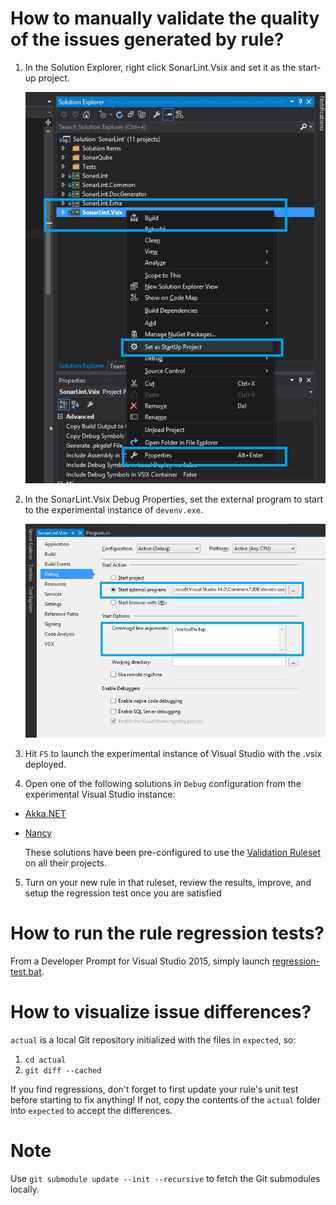 # How to manually validate the quality of the issues generated by rule?

1. In the Solution Explorer, right click SonarLint.Vsix and set it as the start-up project.

	![](SolutionExplorer.png)

2. In the SonarLint.Vsix Debug Properties, set the external program to start to the experimental instance of `devenv.exe`.

	![](DebugProperties.png)

3. Hit `F5` to launch the experimental instance of Visual Studio with the .vsix deployed.

4. Open one of the following solutions in `Debug` configuration from the experimental Visual Studio instance:

  * [Akka.NET](akka.net/src/Akka.sln)
  * [Nancy](Nancy/src/Nancy.sln)

	These solutions have been pre-configured to use the [Validation Ruleset](ValidationRuleset.ruleset) on all their projects.

5. Turn on your new rule in that ruleset, review the results, improve, and setup the regression test once you are satisfied

# How to run the rule regression tests?

From a Developer Prompt for Visual Studio 2015, simply launch [regression-test.bat](regression-test.bat).

# How to visualize issue differences?

`actual` is a local Git repository initialized with the files in `expected`, so:

  1. `cd actual`
  2. `git diff --cached`

If you find regressions, don't forget to first update your rule's unit test before starting to fix anything!
If not, copy the contents of the `actual` folder into `expected` to accept the differences.

# Note

Use `git submodule update --init --recursive` to fetch the Git submodules locally.

